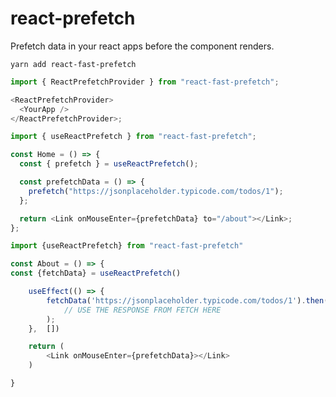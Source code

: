 # react-prefetch

Prefetch data in your react apps before the component renders.

```
yarn add react-fast-prefetch
```

```javascript
import { ReactPrefetchProvider } from "react-fast-prefetch";

<ReactPrefetchProvider>
  <YourApp />
</ReactPrefetchProvider>;
```

```javascript
import { useReactPrefetch } from "react-fast-prefetch";

const Home = () => {
  const { prefetch } = useReactPrefetch();

  const prefetchData = () => {
    prefetch("https://jsonplaceholder.typicode.com/todos/1");
  };

  return <Link onMouseEnter={prefetchData} to="/about"></Link>;
};
```

```javascript
import {useReactPrefetch} from "react-fast-prefetch"

const About = () => {
const {fetchData} = useReactPrefetch()

    useEffect(() => {
        fetchData('https://jsonplaceholder.typicode.com/todos/1').then(response =>
            // USE THE RESPONSE FROM FETCH HERE
        );
    },  [])

    return (
        <Link onMouseEnter={prefetchData}></Link>
    )

}
```
